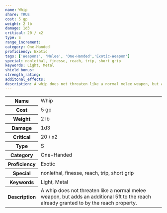 ```yaml
---
name: Whip
share: TRUE
cost: 5 gp
weight: 2 lb
damage: 1d3
critical: 20 / x2
type: S
range_increment: 
category: One-Handed
proficiency: Exotic
tags: ['Weapons', 'Melee', 'One-Handed','Exotic-Weapon']
special: nonlethal, finesse, reach, trip, short grip
keywords: Light, Metal
shield_bonus: 
strength_rating: 
additonal_effects: 
description: A whip does not threaten like a normal melee weapon, but adds an additional 5ft to the reach already granted to by the reach property.
---
```

<p><span style="overflow-x: auto;"><table><tbody><tr><th>Name</th><td>Whip</td></tr><tr><th>Cost</th><td>5 gp</td></tr><tr><th>Weight</th><td>2 lb</td></tr><tr><th>Damage</th><td>1d3</td></tr><tr><th>Critical</th><td>20 / x2</td></tr><tr><th>Type</th><td>S</td></tr><tr><th>Category</th><td>One-Handed</td></tr><tr><th>Proficiency</th><td>Exotic</td></tr><tr><th>Special</th><td>nonlethal, finesse, reach, trip, short grip</td></tr><tr><th>Keywords</th><td>Light, Metal</td></tr><tr><th>Description</th><td>A whip does not threaten like a normal melee weapon, but adds an additional 5ft to the reach already granted to by the reach property.</td></tr></tbody></table></span></p>